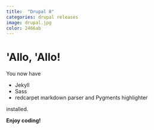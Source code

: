 ```yaml
---
title:  "Drupal 8"
categories: drupal releases
image: drupal.jpg
color: 2466ab
---
```


# 'Allo, 'Allo!

You now have

- Jekyll
- Sass
- redcarpet markdown parser and Pygments highlighter

installed.

**Enjoy coding!**
